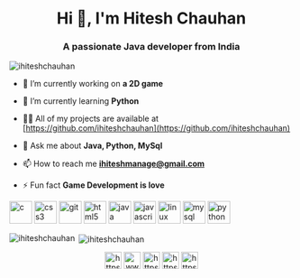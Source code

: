 <h1 align="center">Hi 👋, I'm Hitesh Chauhan</h1>
<h3 align="center">A passionate Java developer from India</h3>

<p align="left"> <img src="https://komarev.com/ghpvc/?username=ihiteshchauhan" alt="ihiteshchauhan" /> </p>

- 🔭 I’m currently working on **a 2D game**

- 🌱 I’m currently learning **Python**

- 👨‍💻 All of my projects are available at [https://github.com/ihiteshchauhan](https://github.com/ihiteshchauhan)

- 💬 Ask me about **Java, Python, MySql**

- 📫 How to reach me **ihiteshmanage@gmail.com**

- ⚡ Fun fact **Game Development is love**

<p align="left"><img src="https://devicons.github.io/devicon/devicon.git/icons/c/c-original.svg" alt="c" width="40" height="40"/> <img src="https://devicons.github.io/devicon/devicon.git/icons/css3/css3-original-wordmark.svg" alt="css3" width="40" height="40"/> <img src="https://www.vectorlogo.zone/logos/git-scm/git-scm-icon.svg" alt="git" width="40" height="40"/> <img src="https://devicons.github.io/devicon/devicon.git/icons/html5/html5-original-wordmark.svg" alt="html5" width="40" height="40"/> <img src="https://devicons.github.io/devicon/devicon.git/icons/java/java-original-wordmark.svg" alt="java" width="40" height="40"/> <img src="https://devicons.github.io/devicon/devicon.git/icons/javascript/javascript-original.svg" alt="javascript" width="40" height="40"/> <img src="https://devicons.github.io/devicon/devicon.git/icons/linux/linux-original.svg" alt="linux" width="40" height="40"/> <img src="https://devicons.github.io/devicon/devicon.git/icons/mysql/mysql-original-wordmark.svg" alt="mysql" width="40" height="40"/> <img src="https://devicons.github.io/devicon/devicon.git/icons/python/python-original.svg" alt="python" width="40" height="40"/></p>

<p><img align="left" src="https://github-readme-stats.vercel.app/api/top-langs/?username=ihiteshchauhan&layout=compact" alt="ihiteshchauhan" /></p>

<p>&nbsp;<img align="center" src="https://github-readme-stats.vercel.app/api?username=ihiteshchauhan&show_icons=true" alt="ihiteshchauhan" /></p>

<p align="center">
<a href="https://twitter.com/ihitesh_golu" target="blank"><img align="center" src="https://cdn.jsdelivr.net/npm/simple-icons@3.0.1/icons/twitter.svg" alt="https://twitter.com/ihitesh_golu" height="30" width="30" /></a>
<a href="https://linkedin.com/in/hitesh-chauhan-504526164" target="blank"><img align="center" src="https://cdn.jsdelivr.net/npm/simple-icons@3.0.1/icons/linkedin.svg" alt="www.linkedin.com/in/hitesh-chauhan-504526164" height="30" width="30" /></a>
<a href="https://fb.com/ihiteshchauhan/" target="blank"><img align="center" src="https://cdn.jsdelivr.net/npm/simple-icons@3.0.1/icons/facebook.svg" alt="https://www.facebook.com/ihiteshchauhan/" height="30" width="30" /></a>
<a href="https://instagram.com/ihitesh_golu/" target="blank"><img align="center" src="https://cdn.jsdelivr.net/npm/simple-icons@3.0.1/icons/instagram.svg" alt="https://www.instagram.com/ihitesh_golu/" height="30" width="30" /></a>
<a href="https://www.hackerearth.com/@hitesh746" target="blank"><img align="center" src="https://cdn.jsdelivr.net/npm/simple-icons@3.0.1/icons/hackerearth.svg" alt="https://www.hackerearth.com/@hitesh746" height="30" width="30" /></a>
</p>
